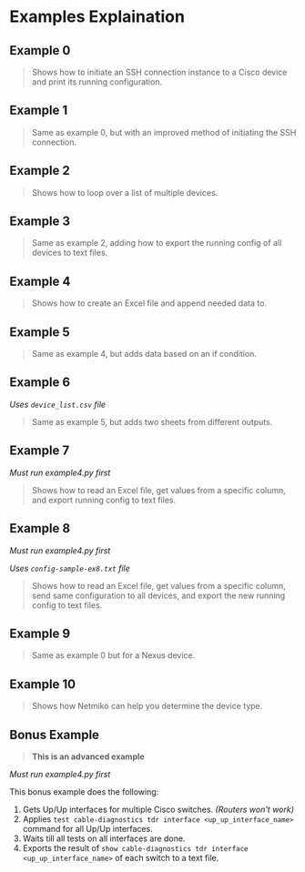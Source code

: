 # Examples Explaination

## Example 0

> Shows how to initiate an SSH connection instance to a Cisco device and print its running configuration.

## Example 1

> Same as example 0, but with an improved method of initiating the SSH connection.

## Example 2

> Shows how to loop over a list of multiple devices.

## Example 3

> Same as example 2, adding how to export the running config of all devices to text files.

## Example 4

> Shows how to create an Excel file and append needed data to.

## Example 5

> Same as example 4, but adds data based on an if condition.

## Example 6

_Uses `device_list.csv` file_

> Same as example 5, but adds two sheets from different outputs.

## Example 7

_Must run example4.py first_

> Shows how to read an Excel file, get values from a specific column, and export running config to text files.

## Example 8

_Must run example4.py first_

_Uses `config-sample-ex8.txt` file_

> Shows how to read an Excel file, get values from a specific column, send same configuration to all devices, and export the new running config to text files.

## Example 9

> Same as example 0 but for a Nexus device.

## Example 10

> Shows how Netmiko can help you determine the device type.

## Bonus Example

> **This is an advanced example**

_Must run example4.py first_

This bonus example does the following:

1. Gets Up/Up interfaces for multiple Cisco switches. _(Routers won't work)_
2. Applies `test cable-diagnostics tdr interface <up_up_interface_name>` command for all Up/Up interfaces.
3. Waits till all tests on all interfaces are done.
4. Exports the result of `show cable-diagnostics tdr interface <up_up_interface_name>` of each switch to a text file.
